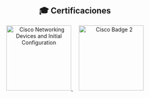 <h2 align="center">🎓 Certificaciones</h2>

<p align="center">
  <a href="https://www.credly.com/badges/TU_ID_DEL_PRIMER_BADGE" target="_blank">
    <img src="https://images.credly.com/images/88316fe8-5651-4e61-a6be-5be1558f049e/image.png" alt="Cisco Networking Devices and Initial Configuration" width="170">
  </a>
  &nbsp;&nbsp;&nbsp;
  <a href="https://www.credly.com/badges/TU_ID_DEL_SEGUNDO_BADGE" target="_blank">
    <img src="https://images.credly.com/images/e2d12302-10f9-40d4-8ff1-066a7008b61d/blob" alt="Cisco Badge 2" width="170">
  </a>
</p>

